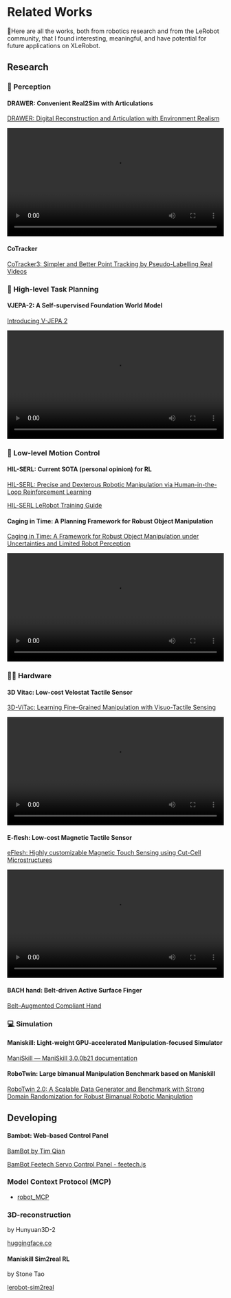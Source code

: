 # Related Works

🤗Here are all the works, both from robotics research and from the LeRobot community, that I found interesting, meaningful, and have potential for future applications on XLeRobot.


## Research

### 👀 Perception 

#### DRAWER: Convenient Real2Sim with Articulations

[DRAWER: Digital Reconstruction and Articulation with Environment Realism](https://xiahongchi.github.io/DRAWER/)

<video width="100%" controls>
  <source src="../_static/videos/Other_works/DRAWER.mp4" type="video/mp4">
  Your browser does not support the video tag.
</video>

#### CoTracker

[CoTracker3: Simpler and Better Point Tracking by Pseudo-Labelling Real Videos](https://cotracker3.github.io/)

### 🧠 High-level Task Planning 

#### VJEPA-2: A Self-supervised Foundation World Model

[Introducing V-JEPA 2](https://ai.meta.com/vjepa/)

<video width="100%" controls>
  <source src="../_static/videos/Other_works/VJEPA2.mp4" type="video/mp4">
  Your browser does not support the video tag.
</video>

### 🙌 Low-level Motion Control

#### HIL-SERL: Current SOTA (personal opinion) for RL

[HIL-SERL: Precise and Dexterous Robotic Manipulation via Human-in-the-Loop Reinforcement Learning](https://hil-serl.github.io/)

[HIL-SERL LeRobot Training Guide](https://huggingface.co/docs/lerobot/hilserl)

#### Caging in Time: A Planning Framework for Robust Object Manipulation

[Caging in Time: A Framework for Robust Object Manipulation under Uncertainties and Limited Robot Perception](https://journals.sagepub.com/doi/pdf/10.1177/02783649251343926)

<video width="100%" controls>
  <source src="../_static/videos/Other_works/CIT.mp4" type="video/mp4">
  Your browser does not support the video tag.
</video>

### 👨‍🔧 Hardware

#### 3D Vitac: Low-cost Velostat Tactile Sensor

[3D-ViTac: Learning Fine-Grained Manipulation with Visuo-Tactile Sensing](https://binghao-huang.github.io/3D-ViTac/)

<video width="100%" controls>
  <source src="../_static/videos/Other_works/3D-Vitac.mp4" type="video/mp4">
  Your browser does not support the video tag.
</video>



#### E-flesh: Low-cost Magnetic Tactile Sensor

[eFlesh: Highly customizable Magnetic Touch Sensing using Cut-Cell Microstructures](https://e-flesh.com)

<video width="100%" controls>
  <source src="../_static/videos/Other_works/eflesh.mp4" type="video/mp4">
  Your browser does not support the video tag.
</video>

#### BACH hand: Belt-driven Active Surface Finger 

[Belt–Augmented Compliant Hand](https://yuanshenli.com/bach.html)

### 💻 Simulation

#### Maniskill: Light-weight GPU-accelerated Manipulation-focused Simulator

[ManiSkill — ManiSkill 3.0.0b21 documentation](https://maniskill.readthedocs.io/en/latest/)

#### RoboTwin: Large bimanual Manipulation Benchmark based on Maniskill

[RoboTwin 2.0: A Scalable Data Generator and Benchmark with Strong Domain Randomization for Robust Bimanual Robotic Manipulation](https://robotwin-platform.github.io/)


## Developing

#### Bambot: Web-based Control Panel 

[BamBot by Tim Qian](https://bambot.org/)

[BamBot Feetech Servo Control Panel - feetech.js](http://bambot.org/feetech.js)

### Model Context Protocol (MCP)

- [robot_MCP](https://github.com/IliaLarchenko/robot_MCP)

### 3D-reconstruction

by Hunyuan3D-2

[huggingface.co](https://huggingface.co/spaces/tencent/Hunyuan3D-2)


#### Maniskill Sim2real RL
by Stone Tao

[lerobot-sim2real](https://github.com/StoneT2000/lerobot-sim2real)




